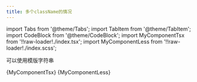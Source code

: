 ```yaml
---
title: 多个className的情况
---
```


import Tabs from '@theme/Tabs';
import TabItem from '@theme/TabItem';
import CodeBlock from '@theme/CodeBlock';
import MyComponentTsx from '!!raw-loader!./index.tsx';
import MyComponentLess from '!!raw-loader!./index.scss';

可以使用模版字符串

<Tabs>
    <TabItem value="tsx" label="index.tsx" default>
        <CodeBlock language="jsx">{MyComponentTsx}</CodeBlock>
    </TabItem>
    <TabItem value="scss" label="index.scss">
        <CodeBlock language="scss">{MyComponentLess}</CodeBlock>
    </TabItem>
</Tabs>